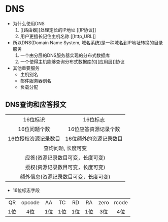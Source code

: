 # DNS

- 为什么使用DNS
  1. [[路由器]]处理定长的IP地址 [[IP协议]]
  2. 用户更擅长记住主机名称 [[http_URL]]
- 所以DNS(Domain Name System, 域名系统)是一种域名到IP地址转换的目录服务
  1. 一个由分层的DNS服务器实现的分布式数据库
  2. 一个使得主机能够查询分布式数据库的[[应用层]]协议
- 其他重要服务
  - 主机别名
  - 邮件服务器别名
  - 负载分配

## DNS查询和应答报文

<table align="center">
	<tr align ="center">
		<td>16位标识</td>
		<td>16位标志</td>
	</tr>
	<tr align ="center">
		<td>16位问题个数</td>
		<td>16位应答资源记录个数</td>
	</tr>
	<tr align ="center">
		<td>16位授权资源记录数目</td>
		<td>16位额外的资源记录数目</td>
	</tr>
	<tr align ="center">
		<td colspan="2">查询问题, 长度可变</td>
	</tr>
	<tr align ="center">
		<td colspan="2">应答(资源记录数目可变，长度可变)</td>
	</tr>
	<tr align ="center">
		<td colspan="2">授权(资源记录数目可变，长度可变)</td>
	</tr>
	<tr align ="center">
		<td colspan="2">额外信息(资源记录数目可变，长度可变)</td>
	</tr>
</table>

- 16位标志字段
<table align="center">
    <tr align="center">
        <td>QR</td>
        <td>opcode</td>
        <td>AA</td>
        <td>TC</td>
        <td>RD</td>
        <td>RA</td>
        <td>zero</td>
        <td>rcode</td>
    </tr>
    <tr align = "center">
        <td>1位</td>
        <td>4位</td>
        <td>1位</td>
        <td>1位</td>
        <td>1位</td>
        <td>1位</td>
        <td>3位</td>
        <td>4位</td>
    </tr>
</table>
  
